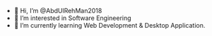 - 👋 Hi, I’m @AbdUlRehMan2018
- 👀 I’m interested in Software Engineering
- 🌱 I’m currently learning Web Development & Desktop Application.

<!---
AbdUlRehMan2018/AbdUlRehMan2018 is a ✨ special ✨ repository because its `README.md` (this file) appears on your GitHub profile.
You can click the Preview link to take a look at your changes.
--->
